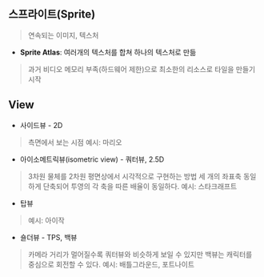 
## 스프라이트(Sprite)

> 연속되는 이미지, 텍스처

* **Sprite Atlas**: 여러개의 텍스처를 합쳐 하나의 텍스처로 만듦

> 과거 비디오 메모리 부족(하드웨어 제한)으로 최소한의 리소스로 타일을 만들기 시작

## View

* 사이드뷰 - 2D

> 측면에서 보는 시점
> 예시: 마리오

* 아이소메트릭뷰(isometric view) - 쿼터뷰, 2.5D

> 3차원 물체를 2차원 평면상에서 시각적으로 구현하는 방법
> 세 개의 좌표축 동일하게 단축되어 투영의 각 축을 따른 배율이 동일하다.
> 예시: 스타크래프트

* 탑뷰

> 예시: 아이작

* 숄더뷰 - TPS, 백뷰

> 카메라 거리가 멀어질수록 쿼터뷰와 비슷하게 보일 수 있지만 백뷰는 캐릭터를 중심으로 회전할 수 있다.
> 예시: 배틀그라운드, 포트나이트
